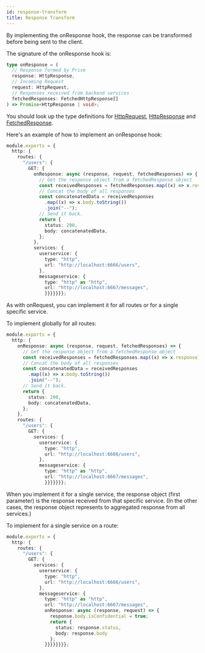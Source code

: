 ```yaml
---
id: response-transform
title: Response Transform
---
```


By implementing the onResponse hook, the response can be transformed before being sent to the client.

The signature of the onResponse hook is:

```ts
type onResponse = (
  // Response formed by Prism
  response: HttpResponse,
  // Incoming Request
  request: HttpRequest,
  // Responses received from backend services
  fetchedResponses: FetchedHttpResponse[]
) => Promise<HttpResponse | void>;
```

You should look up the type definitions for [HttpRequest](http-request-type), [HttpResponse](http-response-type) and [FetchedResponse](fetched-response-type).

Here's an example of how to implement an onResponse hook:

```ts
module.exports = {
  http: {
    routes: {
      "/users": {
        GET: {
          onResponse: async (response, request, fetchedResponses) => {
            // Get the response object from a fetchedResponse object
            const receivedResponses = fetchedResponses.map((x) => x.response);
            // Concat the body of all responses
            const concatenatedData = receivedResponses
              .map((x) => x.body.toString())
              .join("--");
            // Send it back.
            return {
              status: 200,
              body: concatenatedData,
            };
          },
          services: {
            userservice: {
              type: "http",
              url: "http://localhost:6666/users",
            },
            messageservice: {
              type: "http" as "http",
              url: "http://localhost:6667/messages",
              }}}}}}};
```

As with onRequest, you can implement it for all routes or for a single specific service.

To implement globally for all routes:

```ts
module.exports = {
  http: {
    onResponse: async (response, request, fetchedResponses) => {
      // Get the response object from a fetchedResponse object
      const receivedResponses = fetchedResponses.map((x) => x.response);
      // Concat the body of all responses
      const concatenatedData = receivedResponses
        .map((x) => x.body.toString())
        .join("--");
      // Send it back.
      return {
        status: 200,
        body: concatenatedData,
      };
    },
    routes: {
      "/users": {
        GET: {          
          services: {
            userservice: {
              type: "http",
              url: "http://localhost:6666/users",
            },
            messageservice: {
              type: "http" as "http",
              url: "http://localhost:6667/messages",
              }}}}}}};
```

When you implement it for a single service, the response object (first parameter) is the response received from that specific service. (In the other cases, the response object represents to aggregated response from all services.)

To implement for a single service on a route:

```ts
module.exports = {
  http: {    
    routes: {
      "/users": {
        GET: {          
          services: {
            userservice: {
              type: "http",
              url: "http://localhost:6666/users",
            },
            messageservice: {
              type: "http" as "http",
              url: "http://localhost:6667/messages",
              onResponse: async (response, request) => {
                response.body.isConfidential = true;
                return {
                  status: response.status,
                  body: response.body
                };
              }}}}}}}};
```